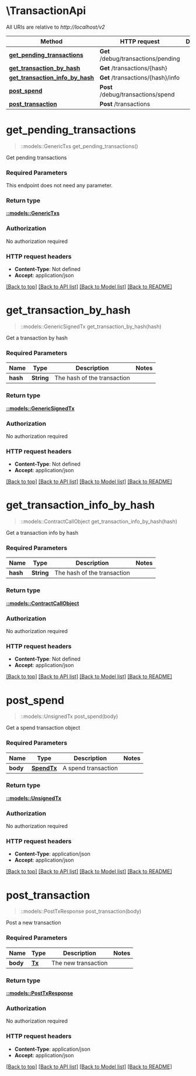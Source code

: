 # \TransactionApi

All URIs are relative to *http://localhost/v2*

Method | HTTP request | Description
------------- | ------------- | -------------
[**get_pending_transactions**](TransactionApi.md#get_pending_transactions) | **Get** /debug/transactions/pending | 
[**get_transaction_by_hash**](TransactionApi.md#get_transaction_by_hash) | **Get** /transactions/{hash} | 
[**get_transaction_info_by_hash**](TransactionApi.md#get_transaction_info_by_hash) | **Get** /transactions/{hash}/info | 
[**post_spend**](TransactionApi.md#post_spend) | **Post** /debug/transactions/spend | 
[**post_transaction**](TransactionApi.md#post_transaction) | **Post** /transactions | 


# **get_pending_transactions**
> ::models::GenericTxs get_pending_transactions()


Get pending transactions

### Required Parameters
This endpoint does not need any parameter.

### Return type

[**::models::GenericTxs**](GenericTxs.md)

### Authorization

No authorization required

### HTTP request headers

 - **Content-Type**: Not defined
 - **Accept**: application/json

[[Back to top]](#) [[Back to API list]](../README.md#documentation-for-api-endpoints) [[Back to Model list]](../README.md#documentation-for-models) [[Back to README]](../README.md)

# **get_transaction_by_hash**
> ::models::GenericSignedTx get_transaction_by_hash(hash)


Get a transaction by hash

### Required Parameters

Name | Type | Description  | Notes
------------- | ------------- | ------------- | -------------
  **hash** | **String**| The hash of the transaction | 

### Return type

[**::models::GenericSignedTx**](GenericSignedTx.md)

### Authorization

No authorization required

### HTTP request headers

 - **Content-Type**: Not defined
 - **Accept**: application/json

[[Back to top]](#) [[Back to API list]](../README.md#documentation-for-api-endpoints) [[Back to Model list]](../README.md#documentation-for-models) [[Back to README]](../README.md)

# **get_transaction_info_by_hash**
> ::models::ContractCallObject get_transaction_info_by_hash(hash)


Get a transaction info by hash

### Required Parameters

Name | Type | Description  | Notes
------------- | ------------- | ------------- | -------------
  **hash** | **String**| The hash of the transaction | 

### Return type

[**::models::ContractCallObject**](ContractCallObject.md)

### Authorization

No authorization required

### HTTP request headers

 - **Content-Type**: Not defined
 - **Accept**: application/json

[[Back to top]](#) [[Back to API list]](../README.md#documentation-for-api-endpoints) [[Back to Model list]](../README.md#documentation-for-models) [[Back to README]](../README.md)

# **post_spend**
> ::models::UnsignedTx post_spend(body)


Get a spend transaction object

### Required Parameters

Name | Type | Description  | Notes
------------- | ------------- | ------------- | -------------
  **body** | [**SpendTx**](SpendTx.md)| A spend transaction | 

### Return type

[**::models::UnsignedTx**](UnsignedTx.md)

### Authorization

No authorization required

### HTTP request headers

 - **Content-Type**: application/json
 - **Accept**: application/json

[[Back to top]](#) [[Back to API list]](../README.md#documentation-for-api-endpoints) [[Back to Model list]](../README.md#documentation-for-models) [[Back to README]](../README.md)

# **post_transaction**
> ::models::PostTxResponse post_transaction(body)


Post a new transaction

### Required Parameters

Name | Type | Description  | Notes
------------- | ------------- | ------------- | -------------
  **body** | [**Tx**](Tx.md)| The new transaction | 

### Return type

[**::models::PostTxResponse**](PostTxResponse.md)

### Authorization

No authorization required

### HTTP request headers

 - **Content-Type**: application/json
 - **Accept**: application/json

[[Back to top]](#) [[Back to API list]](../README.md#documentation-for-api-endpoints) [[Back to Model list]](../README.md#documentation-for-models) [[Back to README]](../README.md)

